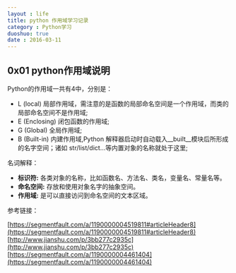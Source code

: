 ```yaml
---
layout : life
title: python 作用域学习记录
category : Python学习
duoshuo: true
date : 2016-03-11
---
```


## 0x01 python作用域说明

Python的作用域一共有4中，分别是：

* L (local) 局部作用域，需注意的是函数的局部命名空间是一个作用域，而类的局部命名空间不是作用域;
* E (Enclosing) 闭包函数的作用域;
* G (Global) 全局作用域; 
* B (Built-in) 内建作用域,Python 解释器启动时自动载入__built__模块后所形成的名字空间；诸如 str/list/dict...等内置对象的名称就处于这里;

<!-- more -->

名词解释：

* **标识符:** 各类对象的名称，比如函数名、方法名、类名，变量名、常量名等。
* **命名空间:** 存放和使用对象名字的抽象空间。
* **作用域:** 是可以直接访问到命名空间的文本区域。



参考链接：

[https://segmentfault.com/a/1190000004519811#articleHeader8](https://segmentfault.com/a/1190000004519811#articleHeader8)
[http://www.jianshu.com/p/3bb277c2935c](http://www.jianshu.com/p/3bb277c2935c)
[https://segmentfault.com/a/1190000004461404](https://segmentfault.com/a/1190000004461404)

